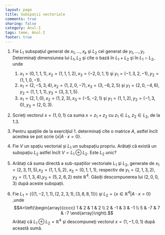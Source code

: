 ```yaml
---
layout: page
title: Subspaţii vectoriale
comments: true
sharing: false
category: Anul-I
tags: teme, Anul-I
footer: true
---
```


1. Fie $L_1$ subspaţiul generat de $x_1,\dots,x_k$ şi $L_2$ cel generat de
   $y_1,\dots,y_l$. Determinaţi dimensiunea lui $L_1,L_2$ şi cîte o bază în $L_1 + L_2$ şi în $L_1 \cap L_2$, unde
       
      1. $x_1 = (0,1,1,1), x_2=(1,1,1,2),x_3=(-2,0,1,1)$ şi
         $y_1=(-1,3,2,-1),y_2=(1,1,0,-1)$.
      2. $x_1 = (2,-5,3,4), x_2 = (1,2,0,-7),x_3=(3,-6,2,5)$ şi
         $y_1 = (2,0,-4,6),y_2=(1,1,1,1),y_3=(3,3,1,5)$.
      3. $x_1 = (2,1,0),x_2=(1,2,3),x_3 = (-5,-2,1)$ şi $y_1 = (1,1,2),
         y_2 = (-1,3,0), y_3 = (2,0,3)$.

2. Scrieţi vectorul $x=(1,0,1)$ ca suma $x=z_1+z_2$ cu $z_1 \in L_1$, $z_2 \in
   L_2$, de la 1.3.

3. Pentru spaţiile de la exerciţiul 1. determinaţi cîte o matrice $A$, astfel
   încît acestea se pot scrie $\left\{x | A\cdot x = 0\right\}$.

1. Fie $V$ un spațiu vectorial și $L_1$ un subspațiu propriu. Arătați că
există un subspațiu $L_2$ astfel încît $V=L_1 \oplus L_2$. Este $L_2$
unic?

2. Arătați că suma directă a sub-spațiilor vectoriale $L_1$ și $L_2$,
   generate de $x_1=(2,3,11,5)$,$x_2=(1,1,5,2)$, $x_3=(0,1,1,1)$, respectiv
   de $y_1=(2,1,3,2)$, $y_2=(1,1,3,4)$,$y_3=(5,2,6,2)$ este $\mathbb{R}^4$.
   Găsiți descompunerea lui $(2,0,0,3)$ după aceste subspații.

3. Fie $L_1 = \langle\left\{(1,-2,1,1), (2,2,3,1),(3,8,8,1)\right\}\rangle$ şi 
   $L_2 = \left\{x \in \mathbb{R}^4 | A \cdot x =0 \right\}$ ,unde 
   $$A=\left(\begin{array}{cccc} 1 & 2 & 1 & 2 \\ 2 & -1 & 3 & -1 \\ 5 & -7 & 7 & -7  \end{array}\right).$$
   Arătaţi că $L_1 \oplus L_2 = \mathbb{R}^4$ şi descompuneţi vectorul
   $x=(1,-1,0,1)$ după această sumă.
